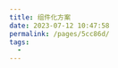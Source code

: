 ```yaml
---
title: 组件化方案
date: 2023-07-12 10:47:58
permalink: /pages/5cc86d/
tags:
  - 
---
```

<iframe sandbox scrolling="no" frameborder="0"   
height="9943px"     
width="1129px"
:src="$withBase('/images/iOSHtml/15.组件化方案.html')" > </iframe> 
<div>The content of mind map is Created by <a href="https://xmind.cn" target="_blank" title="edrawsoft">XMind</a> && <a href="https://www.edrawsoft.com/" target="_blank" title="edrawsoft">MindMaster</a> software</div>
